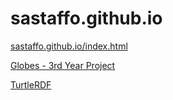 # sastaffo.github.io

<a href="https://sastaffo.github.io/index.html"> sastaffo.github.io/index.html </a>

<a href="https://sastaffo.github.io/globes3rdYear/index_globe.html">Globes - 3rd Year Project</a>

<a href="https://sastaffo.github.io/RDF_turtle/turtle.html">TurtleRDF</a>
